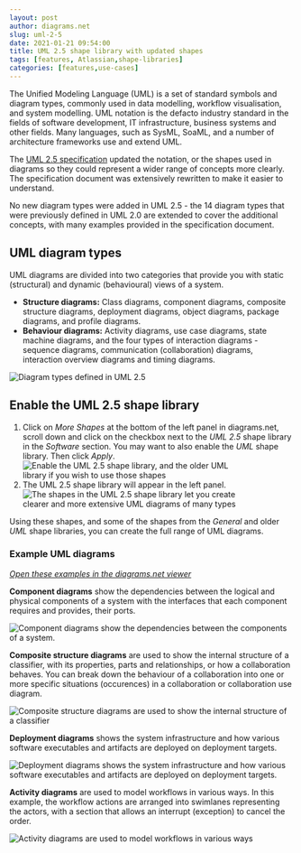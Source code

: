 ```yaml
---
layout: post
author: diagrams.net
slug: uml-2-5
date: 2021-01-21 09:54:00
title: UML 2.5 shape library with updated shapes
tags: [features, Atlassian,shape-libraries]
categories: [features,use-cases]
---
```


The Unified Modeling Language (UML) is a set of standard symbols and diagram types, commonly used in data modelling, workflow visualisation, and system modelling. UML notation is the defacto industry standard in the fields of software development, IT infrastructure, business systems and other fields. Many languages, such as SysML, SoaML, and a number of architecture frameworks use and extend UML.

The [UML 2.5 specification](https://www.omg.org/spec/UML/2.5/About-UML/) updated the notation, or the shapes used in diagrams so they could represent a wider range of concepts more clearly. The specification document was extensively rewritten to make it easier to understand. 

No new diagram types were added in UML 2.5 - the 14 diagram types that were previously defined in UML 2.0 are extended to cover the additional concepts, with many examples provided in the specification document.

## UML diagram types

UML diagrams are divided into two categories that provide you with static (structural) and dynamic (behavioural) views of a system. 

* **Structure diagrams:** Class diagrams, component diagrams, composite structure diagrams, deployment diagrams, object diagrams, package diagrams, and profile diagrams.
* **Behaviour diagrams:** Activity diagrams, use case diagrams, state machine diagrams, and the four types of interaction diagrams - sequence diagrams, communication (collaboration) diagrams, interaction overview diagrams and timing diagrams. 

<img src="/assets/img/blog/uml-2-5-diagram-overview.png" style="max-width:100%;height:auto;" alt="Diagram types defined in UML 2.5">

## Enable the UML 2.5 shape library 

1. Click on _More Shapes_ at the bottom of the left panel in diagrams.net, scroll down and click on the checkbox next to the _UML 2.5_ shape library in the _Software_ section. You may want to also enable the _UML_ shape library. Then click _Apply_. 
<br /><img src="/assets/img/blog/uml-2-5-shape-library-enable.png" style="width=100%;max-width:400px;height:auto;" alt="Enable the UML 2.5 shape library, and the older UML library if you wish to use those shapes">
2. The UML 2.5 shape library will appear in the left panel.
<br /><img src="/assets/img/blog/uml-2-5-shape-library.png" style="width=100%;max-width:400px;height:auto;" alt="The shapes in the UML 2.5 shape library let you create clearer and more extensive UML diagrams of many types">

Using these shapes, and some of the shapes from the _General_ and older _UML_ shape libraries, you can create the full range of UML diagrams.

### Example UML diagrams

[_Open these examples in the diagrams.net viewer_](https://viewer.diagrams.net/?highlight=0000ff&edit=_blank&layers=1&nav=1&page-id=BWYmpNyX3byH1yJVbZbf&title=uml-2-5-examples#R%3Cmxfile%20pages%3D%225%22%3E%3Cdiagram%20id%3D%224MgxAiT06_KZMxbBPTQe%22%20name%3D%22UML%202.5%20overview%22%3E7Zxbd5s4EIB%2FTR57Dheb2I%2BNm7Tb03SzTbLd7psAYZSAxEryrb9%2BJSQwNzu4DZg4ebIZhIQ0n0YzI9ln9ixef6QgCa%2BJD6Mzy%2FDXZ%2FaHM8syDfNcfEjJRknGE0cJ5hT5utBWcIt%2BwuxJLV0gH7JSQU5IxFFSFnoEY%2BjxkgxQSlblYgGJyq0mYA5rglsPRHXpd%2BTzUEtNZ7q98Qmieaibnli6wzHICuuesBD4ZFUQ2Zdn9owSwtW3eD2DkRy8bFzUc1c77uYvRiHmbR74Fn%2BLPz8s72IQXvhf8WIV4MW7kaplCaKF7rB%2BWb7JRgD6YkD0JaE8JHOCQXS5lV5QssA%2BlM0Y4mpb5gshiRCaQvgAOd9o7YIFJ0IU8jjSdyH230tdiUtMMFSSKxRFusp6V3XvGVlQD%2B7pX4YMoHPI95SzVTnZ10IDeiA%2FQhJDTjeiAIUR4GhZhgNoxuZ5Of2o6BTYFAokBGHOCjXfSIEosM4mx1jVqCeLOSqpVHxRNWZXhVfbilK1H4CA84ZAWm78ehEwGxBwIjFYF674Mpdf7q%2B%2FSCuOwJyCmGW3RWt5iRo1Wyakglch4vA2AamuVmKxKOs%2FEKqekYjQ9FnbH8OJPxJyxil5hIU7E8u1HWcfEUtIOVzv1aG%2Ba5XHOrPUq6Khz4Rhwcg7xm6tFzR1uCImJz4X7ZZz8XwQc9GqzEXL7mMuGm8MpOWmr5gB640BNRDmMCEYVVztw8p3BM34DRo1EKNBQmNrb6NbCN48CD0Qw3QhRmYPlsB6cyE0BMP0IfqB4M2H0AMxTB9ibPQAgd3AQCWwv%2BV04fEFhb2G9wBOAq8pvHe8CXSDTsJ706zH9%2BNew3vr1NOt47Zzchj51skxgjvr1BOurSEYRsb1OBCcup%2FeGoJh%2BOlVCHoJ1mzjlep8GG75USZ%2BU5Km4pFdwBAskRjsPj2yIICO1%2BiR%2BedT19gLRnuPzBmcS3a%2BUx8%2BWm5HuqKiWQQY26qnWTtKhrYCI6%2BH5t73hnEonjc8WSMUdc7kDBJdl9oHnFPkLriUGwD74ikQSz1ilyWqSlE0nygEs1Cei7AMF%2FIVhDi%2Fn9eevyeq9Y1WJaJUaQwqtD3BVxnGIfj%2FllGHLcvMlmA77wq26dOT%2FwZ4j%2FJISiu2ChzVcMvAmgtFJAjPc4RyunyYCMsPsYd2kfHiNG4bQ1N5toOxT%2Bd%2Fug%2Fy6NKBKq9p%2FAZQjkCU69kjcRJBLllaIrgSHyTILQIrhP31utOCQBbLMAI8kyTQQwHyZE0ohicCTtVUTLvj5p5Bmms8Ai6MDlh3hEoJQ7yqwRbgVK35zsZyNf6BOaQ4BarYVs5GuqgIFCAtmpYUvEj0i1C1JKVixCq1QAzc6DlWpAjhRzWAPuDgzH6fnugT1Yn3mQWxefmVRRfr5TW5C2f03XwN1GP7J%2B2oAIue5S8K55od7JBncVlA%2BhDT%2BGu%2B1w0lYkw7o%2F4achDrY6widJLnNskq1T%2BkkPBNopwxVvSqNP2JerP8fqLW8tfmdlXhsyfHM6Zly4khbrnM7tFTXtNTHpWBcLZmkoCvQGr3sgV116q515xdfP8RJ183%2F9ju5pO5%2Bfy3%2B6%2FQWQtzNn3h5szqD6gGa9aasQ8wicgmbg3ZHl%2FuE6C%2BJmZLUeaLIenXyWbSBbaJQvEa0E9X2SWiBOtXUsWklxgAj%2B%2Fx%2BfdCSIF3ifCF5zxeMQuGP%2Bn67qEFhCUVnwCEo%2FNhQvje42iJ%2BOZQBL8T%2BhhE8vcSpTjBK1q7GooyWeES0X3xsWAIQ7Y1iiSBygOUHuSTVDne7D7ixib5cf6wHl9eOld%2FtfHU1EZSJ1QdJyPWZcT6y56atTtruc9TE41JggDrzFnL02fBAnuKNYW%2BdNoQnsvx8TihOq82JyDaAvp0%2FuMILlo%2F1E0HlyexdgcDhaMKII18Y%2BCFwtb89iKb08NkxXV3jlOARbCtgtiO0xxH0nuHcWHLPTCrQe%2BVcX3Rm2LZZtfTP0Ebxjml6q7Y2OxjJ%2FTUD8a0p2CYJ2P6oaBpDXidFDiDpMAx%2BqCgaZfsdVIweb0UWE0UVPzBdIMCeDoJ0uNRicDa4ao5rjN%2Bpt%2BmOqNK0qvBVRtNGly1zo5KZA7KgVHgLfxvIYKszmLAPCvikTheYOSVs2IRCiBLQLoPRWFCIRM6SZNj7ibPcsSQMZWpF0pjTN0unqHYkbE9SoB4DPpGTSlXs9dAocVZ9lmFgN8LD3OwUMnONEDENOJ%2BCaXnjhh3K3wXIs8AwtQcHAhN56efNkN3KFYJoU6MUF67R7DQE1ArqhgkHtaSpscyJEfhp2pIxk1p8375aTp6vdezIKK7%2BgTNMyWcCjWuQqgORABPptEx8dNNH6ahqS5q9Rc4JevSJR3icvtnS8pN3f5llX35Pw%3D%3D%3C%2Fdiagram%3E%3Cdiagram%20id%3D%22BWYmpNyX3byH1yJVbZbf%22%20name%3D%22Component%20diagram%22%3E7Vxbc5s4FP41fnQGSVwfE6fZdiadZDad2Zl9w0bGtIBcwHGSX78CJGwBXoQBYzfOS4wsBHznnO%2FchCdoFrz9Fdnr1XfiYH8CFedtgu4nEAIFGPRfOvKej2imng%2B4keewSbuBF%2B8D8zPZ6MZzcCxMTAjxE28tDi5IGOJFIozZUUS24rQl8cWrrm0XVwZeFrZfHf3Hc5IVGwW6tfviK%2FbcFbu0CdkDBzafzJ4kXtkO2e4NoS8TNIsISfJPwdsM%2Byl4HJflx78fnuu%2B%2FfvDUudPwNv%2BsKbTfLGHNqcUjxDhMOl5aQXli7%2Fa%2FoYhxp42eecQuhHZrCXvgd3rK44S%2FFYnYHvOl91hSJUPkwAn0Tudx85SGepc7djhdidDTdfysdWe%2BJDCJtpMb9xi5R029AODpwVUugRSFKjQwekqygTdbVdegl%2FW9iL9dkvNi46tkoBe9R7Qj7KIFiIqY3oQO6MRO5WP7WNXTOwdO2g1Y7eHjAijHa9zYlh6b%2BnggMBpUEQOmKgCHajROj7WO3BIaQYOh85tSpT0KCQhFpWsBKXvuSH9vKDI4YgOpNB4lCxv2RcJSZWUrvjgpTeaneTbc%2Bzf2YtfbrbYjPgk2l2LzmWkD48QTUw20QJLaE5iRy7%2BvyURoxnsCP6gKuoI%2B3bivYruoX%2FBgWbBUYeyTj9G%2BPfGi7DzLRXKMqOLfREuSZgwiAGoE%2BKSyqoklTXxwiR7Ju1uot3XWVGEY%2B%2BDsbFSowpzkiQk4PJ%2FJrGXeKRWeR5LE3IlWvre%2Bit7hDiJyC%2FM73ECkZX9DWvLetmWtRut6kRqjHkoFkRaBxYcEChNwKkWptOSnv7JSY8rSjPpGWdFeqZREdxT5ODoZTMPvDhO2aEiR3rnGX%2BIEmyUWeA5TrpGhcaqzLfHny0Yp1DCzpGscqPzJIqZGI%2BSpaXC1n5On22P0ZB4BlkuY6ouZSkWd9TBIquCrUrSp4QfX31XJ0rmHGxVGNisErA5kBlrdX5K9%2BlV7xzvlX50k%2BzpdTtIwfKrRwsSrKkwU2Vlw%2BIp%2FIid%2BiAuW3OlbGjOB55C3wvxS0IivLfIvDy%2FvPBhV8vV0sfLdGpMczYvdB%2Bzo3sIDvqM4ZyyIZmzDZayaRJOmAewAXE2GRn%2FxEnyzsssQOEjRX1FlcesUEJpyEA1atGrgPEM71juZRebQjFqsk5FxYZe60Nf2CGJkhVxSWj7X3ajpYBoN%2BeRpGqcmUAmKEbV9iYhIo83hkOlYEwMpmTNRDI84sTXGB5xqfQXHtUrg26WU42SVeZ3ys7a6QQFzX7fm8Y838HrqLopXAeqoKRi%2BYq9KhxQQEXjRtanUkTn2PEqu5k2VTVJXeN5fKOuAV54PJNYXL%2FyBFIlZcfzrZ55oq15A00VaURFpzBv2OzoR%2BkA6EhkVahUYyJg1RQmBouJrDqozikwvl0sqNklFxIUwwOa0lip2lcA9ZRBsSXRAxoyKLZaQ%2FY5gmJLoj7RvbLaGvxSDxMYY1dWLbMZp3OqrB5Xuisk1RghcL25uOiuuJ9rRe6oipy8KfPgo0qkJ6zIAUWigT5KkIbKXTaOwT7FGTUcZ1k3Q7EclLCN7t7AOgDhQahKewsgGtsbcJH%2F6d7AkvQGXEDNdSV4Vs7AqJLDM47iS%2Bq2we6ExHtrTDZdQ1kgWusUqOISwwWzXLuurv0o1y7Py5yIjTFdO5Tos4zgrIoAk4GkwpF9lUTmct1PlepHYrPTrKE1pJTsVzXklJurDLVGQc6pNjdBt7NNTFWAynr4%2BpzVvTzXWiOQZHlOH0wHJDbYDVmeK3TwWp4T94VJRDQDbP%2Fu7PT0mobDKZ2eKVFu%2FkwJGtej5gSNRQtDN%2F4RKlc%2FYLmqcaD135tpVd1e0QS6lOTPPLQ7qnU1aqrcAMMSWa6ffBAqZcEOR5cASBSwRqn2Aa2k76jKkEWIJ1T7jMGqfXpdZnBmgV%2B2C%2Foior5C9Vo3uUaL%2BvRq%2BasC4JBRX6GA16hPdMIS0UvnykZ7fQWlzXoQjF6Hr0tdzzjMayub5sI705TmuK73jVrdBNci3%2FzMRanhjBmWilDclMZ6w69LojsgSiWQ4NiMhy4sse2d8biiNG9NVc%2BK8cxqt%2BJy3%2FDrLe1UbhTNFLfmd33Fr2hD6sKywDxdGopkwpJrH7I7S3Na1iukfMI%2BJJJosPVfoz0ifFcK73UmVVokkX%2F%2B2c5M9n0sXhY4E2emSpTZruH78T3lY4zbKBm3VfO7TzW2PVRAD4DEHrlxSrFWqYwBa3eX11XigAIGq8aqEnh1z4AOoXgQLb3sNKA%2Bdg7Ed9Rcits4srnHZdXoRbjmNHsRdFZexKwWgbKUKDXk54g4m8UFteIKpewhJ4KWwSTVMQkqvUaDTpcCqTJ1imsK1B9Nj5oCGXWMfGadxIJRLqGXKC9%2Fvsu0thdz2j1kI7%2FiaRxi4M%2FTTXz4%2Fnvx98%2Fg23r63b17%2FHoP3p4epnW5WsViZjv7UxzPdiM74LOocoeCFPXfm%2FSXezOqnm4ZUrd0SkiiwPZ3E3aWpMQrsqUWkkYpK5xKMyKvXhqDUQRCJ0M3TxPTp%2BGZYjyBs3QuidKX%2F9nE%2FPxcGCSMV%2BnPIUNljpMtxmH%2BfXCzZ9H57bcydKo%2ByXDxRfrbDzHzcNzhsWsjWYJo7R5KgUBNcqgrNWQB25MFPdz9snOuw7vfx0Zf%2FgM%3D%3C%2Fdiagram%3E%3Cdiagram%20id%3D%22fm1ENslBxvMoThCr-gxa%22%20name%3D%22Composite%20structure%20diagram%22%3E7Vtbc5s4FP41ntl9CMPFYPwYO5d2N%2B1m69nZTl86MsigBiNWyEmcX78SiKsI4BpcT5tMZoIOQsD3fefoHIlMjOX2%2BZaAyP%2BAXRhMdNV9nhhXE13XVG3G%2FnDLPrWYtpUaPIJc0akwrNALzK4U1h1yYVzpSDEOKIqqRgeHIXRoxQYIwU%2FVbhscVO8aAQ9KhpUDAtn6L3KpL6yaNS9OvIPI88WtbV288BZkncWbxD5w8VPJZFxPjCXBmKZH2%2BclDDh4GS7qtXX7%2Fq%2Brh%2F23VRCsnm%2FM%2BceXi3Swm0MuyV%2BBwJB%2B99D4q%2Fnx6o%2B58QBn7xYbNwQ3yy%2FiEvURBDuBl3hXus8AZK8d8UM2GuOMHS0YVRSgEBJm1VjbxwS9cFsgGVYUOA%2FMqjIrgTFTx332FlrN9AE8VzregZgKg0%2B32dAuiH3oioaDgwBEMVonz8p79kRKIPoICYXPJZ0I5G4h3kJK9qyLOGtOBVL7TN2i%2FVRoSs9sfklOmi2MQOjYy8cuuGIHgq4DqNMk6lZc9HX6StjFlOAHuMQB5syFOORkblAQ1EwgQF7Img4DkZO84Dgh5lKX4sQWuS4ffxFHwEGhdwc3%2FHWnheWTQICbCKaAgoKjCKOQJmiYC%2FbL8Fmqijkx2dMuWVsr2uw3U0Pmu1ojya3a7ia5i0TdUKYzW7dU25qblpk5yeCU6t3eGKCEopTKMigNPNaBD8AaBvc4RhRhTiNJ37BGyFViIXSJQ3YX5uccBMic8Qlyh6x64AnIEWd1W7HLP%2FOKP77CUIlYbaorevnHkHm2lGIEbWbMtZF4NmTXZVcxV2tx3v5OWad9THfRmtzFEDYCA0DRY3UibgJT3OKe67AUc6sh16wFUrzZxJBKXOTP%2Bf30WBI9i93%2BjZ1WdjTtZPTMuqMkdFkOKJoiGMLQveTpZGF5laIkTi5Y4uIRvAvdWlRlA4ksV9OruUkmgiCZDnnHG8RfLeFZnioPYz7GO%2BLA7qBCAfFg23hC3RyiVh0dqY9ce3nGNFfyuGqoU2NaHTF9PzHIUaL5Or8m2H9vfb5%2FD9ybv6n5582nC7tBNBbYRpxumpBRbmHH2TFaGN6Z2at0Eq2a6hK1JFMjJ5xNoT72cAiCO4wjIZFvkNK9kA%2FYUdyS3PLGPaAsnISJRVe1qoxxBENJZoclwGVRNcKm9hSV2lNUQhyqoqqWVQsgx4WlQeNOGxZvtVIHuZpe9XyroVSaNWbZA5RKjczJpdJyF1M2OLli8Hnhr1s4tQq9m3HBsN2P4NH4%2FTnrpiO5EWeNaqFkyM6ozXWZK3ssV1QlahqStfOcSdsI6ZxJrZ4zqTF0enYUXfNflK0flkwfxZa8rpDOb6erXY%2BMWSeqXW2zmnpaY9SubVGgxNA9we7OeWOolaFR1n4akfh5FxeGjodt%2Bh59ccGoefC0JpCRVxMyVbTJhPMbyTQcVGPl26LCpSflncembM%2Bu7VPNGmov%2B7S1l1x8OUnxlU5NE%2BOSnWwswIoi%2BslHFK6YxvmZJwKilvShp%2FBzBnsn0lZnVZsXvpU9hdGAlWd7N0VTINu%2BPNWB6Wgw1hYHtAaFzhtgrDv4cDBafQL80SluV%2F56jIY7o3fmg53hWzuv6kOTV21fTWj5I9%2FxubV52uyROvGS%2FNXVlqv%2BtGSKOj6aq4phGrVl0kHSqwvdUrIPe8TAF4Zi1or%2B8bIsbSoRG6WxK02H6ZkGrzxanU30mp06ejkBiGPkVALYsZPwgAFsel4BbC7p%2FNV674wCWFYEDRDANNWyKy6jDxLAdFPRq4GRGU4XvsxTe11RHh6%2B5tXfy%2FpWeWfmZbpcYkj8vFKNHTYv9Nf%2Fj6u3svy6DYyDJtOGDZK%2BOPbfOtxX58ku%2BLT5aBOqXNn32CscJTvpj14XXKOlH7pcg050K%2FmEYs0Oks8klngb8b0zmEBGWHK3I%2FzYRcAjYJv1Z%2FfPL%2BExyAc83Mc%2B%2FwCcN%2Fkla%2BiDR8TCGDvGm8QdgwCsMQHJzpy%2BTLBgULBX5RdH0EFs%2FnwRp1UQuvzGkBVgLgwdBGNFopJhTat8Db%2F72ySQqoQ2OKTZdKLLghlmo76%2BpGFosvsZjdFrAD1dr%2F77MtvqhuX9Y6389cpUP39o%2FMQilQcqtCHpq6IBdRd3q8sBvOcjineMtKQ%2FpzDBmDG2CwDJB%2Fot%2BRYIhA78vZAlihMdxQ5Ba8g1td4LzdUUmd89f%2F5zVdxYIpvZM8XsITNzEJmxZvEPGWm6V%2Fxbi3H9Pw%3D%3D%3C%2Fdiagram%3E%3Cdiagram%20id%3D%22racEinBc6kFs2ehzrxTj%22%20name%3D%22Deployment%20diagram%22%3E7Vldb%2BI4FP01PLbKBwHyWKCdkaajroRGnbeRiS%2BJp44dOabA%2FvqxHZvEkO0WqSzdzqQPjU9u7Picc33jMIhn5faTQFXxlWOggyjA20E8H0RRGIRj9U8juwZJJqMGyAXBNqgFFuRvcHdadE0w1F6g5JxKUvlgxhmDTHoYEoJv%2FLAVp%2F6oFcrhCFhkiB6jjwTLwqLhKG0vfAaSF3boSWQnXCIXbGdSFwjzTQeKbwfxTHAum7NyOwOqyXO8fCaPP7LVF4gXyfgqqB6%2FzR%2FmV01nd6fcsp%2BCACbftuuo6foZ0bXlaxDf3FQVJRmShLMFiGcQ9gFquXOsKlCqEHpDSc4UJHk1iKfItiis1HNOFWGVjs%2FWS9DNxhvKGPEUE6HEVgMooOZrzfR0xZlc2CFC1S5kSe3pkq8ZBny%2FdEBdoYyw%2FN4MNE80IgV%2FghmnXJhHjFNz6H4JpR18leo%2Fhb%2BSVTt5PWPYdjxlWf4EvAQpdirEXXWGsRkztM1Na7%2FEhRQd50UjCyJr%2BXzfdSurOrHKnqDy%2BFjlaIRKLRmVholuCylpV0ilokNzL8a1TOxSqDMfccCDwCCUla4BiX8OV%2FNZttiByxTh0jeCc1imNAMl6LTfiBjVBWhGgh79zdHnmMAc53RG7DsjPXbGMO1zRnAuZ7hV2rPGgQqA1YJqm1zIguecIXrbolPRpKflu42551oNI9xPkHJnqwNaS%2B7LStES6BRlT7npymnCONPdA8M3uhLo8StgDXJH9EzNgHu1w5O1U2uPyOCFuIktWUjk8FJ%2Ftpporl50ggCqFtZnvzi9uayTSyT8ouCVzvefbb6%2FdXaXBGPjuPea4Imf4GHP2h9OejL8bEt%2FerGl%2F3f2wTB6bz4Iw5OMgKGifFdqWpRWFWRvszbMoc4EqfSL3%2FVWyf2b2uNwmdhvMS5nj%2FER7x%2B4qIfR%2F7Kqu8e%2BUA6bVf1PBpur8ejdZXDy72%2FybkPOuNTcbgoiYaF20hrbCFT5Ii33qfuwlpQwty%2FHSDw96P231JMPrgOz%2FW5WgdE5OQ%2FGB0V1fMx5ckx5dDbK%2B16zPxTlSZp6lKejCzPe9zr7sRgfTw5M%2Ft9R%2Fld4B%2BFVtkm334shXuy%2BpMPJVd8HgoPCMO8WGkxQLlBZD%2FQTHReHulAlX1XeArRqu1pCaT70ZlqmTK6FxgkzWLMXUT3NdJNhzUKB9CBEd9%2FUN9Aw1zcAyorOfdevqEN%2B4bBvJt0qY6HX16s%2Bu%2FlvUt3PnNG5bJT65SnuKU9J%2F5emk22kmu03cHOt80tCfPsL%3C%2Fdiagram%3E%3Cdiagram%20id%3D%226cCUlt0ypY7jx5EE6FQa%22%20name%3D%22Activity%20diagram%22%3E7Vxbc6M2FP41nmkfkjFgLn7MZS%2BdZmcz6512%2B5SRQTbqYkSFHDv99ZVAsgEpWCTGJt11Z7ogJAHnO9%2B5SWTk3Ky2HwjI4k84gsnIHkfbkXM7sm1rbPnsH97yVLa4gVc2LAmKRKd9wwz9C%2BVI0bpGEcxrHSnGCUVZvTHEaQpDWmsDhOBNvdsCJ%2FW7ZmAJlYZZCBK19U8U0Vi0Wt50f%2BEjRMtY3DqwxQuvgOws3iSPQYQ3lSbn3ci5IRjT8mi1vYEJF56Uyx83F9n99OuaLILfl2j7ZbPJvYtysvddhuxegcCUHndqu5z6ESRrIa%2BrkGKSizemT1KM%2BQatEpCys%2BuYrhLWaLHDMEZJdAee8Jo%2FV05B%2BF2eXROYM2W4lw9tNZo%2BAa5iYz4fJuhfnFKQiAY2D6FCk%2Bx6jxm%2Fhei2iRGFswyEvN%2BGaS9re4SEIgb%2BVYKWKWteoSjir3BtKEIhaj4N3FYUSIj0A8QrSMkT6yKuOkI5BDukrmz2qhZMRVtc0TJX0gMI9V7uZt5DyA4Eih0QdRRER7aXcEAi9MgOl%2FzwM4kgB7m8wO5TuWYIfQtIAp8FSpIbnGBSTOMsFgs7DIuRBH%2BHlSuRN%2FdczxwkuytIOlR8DSq23xcqEw0qDTFXZAuE9oZMDpBo1JpiruwEr9MIRnLQPMfJmsIrEgpYitbdWQFSBPJ4N2LB0KrAUP40wE35fzrgpsXPHDinK3DTOrssFcdJoMHR6g1Hz4RdX2AI0SMccbUrL87Jnl16zimTYE5RQ4b2rTpWTXV65XZnFbHGk4aOuIqSeJ6qI5O%2BVCRQ4IERi0jEKSY0xkucguTdvrUCx7iAXva5wxytAo2%2FIaVPAg%2BwprhujbtJN8drEsKWfiI2YiZ%2BCVstsfCX%2FA1bwSIwAZRzohbeaURfDL0iBDxVOmQYpTSvzHzPGyr23XJrOuC79Uio0d33xy3d2UF5f%2F1gz6%2Ffy2p68lJoYlRDl3YSebl6TQ97EhLj1XydD4qm9nisF1uFpo7GlDt90VTev02Qb4%2B4niFxp8fm7euwsBQs3qNimPCCr%2FB3uwzg%2F%2BPyHLsZFmlcnoZLvbk8S00jR66MYMYgDGFGmRzd23MwLAFzmFyztHFZTCWBSnHaIS88tuO0TB2ngPxifGlZcpCAfWfCujnXvUeTXfBikcNenJWly0afJ7Pw86zZvebawlogQewhOLMr%2BnG%2Fb23Sclz8FFq%2BCG1zRk6sOiMDlZCuysegNz4apJtvz7dJ9T9MLmdY3s1V0LgnkItFmyHmMcpWUASPP73enmP%2BYa%2BnKwb05%2FV0xYC3zzLHlGXusVl2IPd7hXP6%2BI1Os%2BsPWzzPwTq7%2B7aerewLd3jRCEyjK77mwamdgDxHYdlYRMP9wO2rcGulNRmWTfV%2FjMDCG1hgEXQzeUI6g7NxrqmN8wel9baaJ2sqxzcJzn8Wn08Sk%2FiTRjHw3Jm45OObjUnafM%2B5ytFqDbi5LiWNsJyifKPeasC2QVrNpkFZDuu45DHI%2BHUWUswooNDYzVWv9EWmoLmWfu4SsW2QRg%2FNtdmmSbI9rCTZVpPkz6J%2BGII0LDYlEfjPGuatibFU8NV2ybczXaJ0gYsjFF4SNJ%2FjdIZWWWHkUkzDmI0pF8aLM1vAaJ5e8yV06acm8lw8mc5VBSEsXNWCkfOj6JNnIETp8ovQ6ErTHVxQObPCx3ngTtw%2B%2BegEDT6qdLR0uyj6c27e2%2FJl%2BpfQJFxvgqC6jEuNPSVXf5jgUzL69PxsBp8afp429jRIDpv2OYEgfViBLGPW7hImMGRSTFH4wO32wyLBm4dS%2FfskpGkyaJsmg1UD6b1yjUZGnJO6Lb7wGig%2BE3EqEwXjAxMdb%2FtCWyjfbkVmMcp%2BGANyvuzVcwe2jmyrm1uuwpDJmzLzoNqS4%2BxLjVwYRNoIK7DnjneKfanSgPuqBdfuU7XsvhCQuVQFgRlLFvmw9BEjZkhfQ6C%2BVqWOCOG0M4YNyzxRMdRtAO%2BNQ45RjfCq2JPxujgtA0%2FlOuXbMLTnVJLm2qVGSU6aSTlqmfBmnVM2O%2BnLzEKLAeDrxD%2F1fAec0Mw60%2FObWaOvNITlHSRF%2BzLlx1MTp7OeTOyBsVQNln97xguzN6SdYDsQkrLfUWrAnTFoFp0urOl5Y1KnfZvAqVc4ZUp9KKt1TNdMnGGVmdQysCr%2B3cpGL0v03VW2YTXUJKqvVQtthq269tl6vkI82NPvpq5bcN1XlRU9HZC5tsb2oMy1wZaUAZWrTQ2JpjrWpnYDMSPOWZYK4BbRb3z4pS3O%2FirOPMsR57fyo%2Bfi5KlyUtl6dNvBw5rCaLytT9qlvtfQ3aBevTYsaHb9NGwi82FZ45o0vpJv9m%2FuMu3YX37n9Fx%2FZ9ws2tf61z8%2BO9Z%2BAccfUgxjHMIYq%2BzRt328zvYM%2BQtQY%2BEbb7Y%2F%2Bha5F%2FHctRu8ctp56DXWQbr2t9xT8HbaEqwNRE%2FGpiQ92wZibbjiKJI9RXxwtO3dGnjaorKD6HiDsqAyRNeUx1Cz2jXfl7TZgyHKnzJCYEnAqlL22vViJoRvKGL%2Fn8NS0BRRxBwgr7QxxmMuVVHxzC%2FZydcY8THcRbI8AvDjYjjiFRayziiaJ%2FwS2N%2BewCWbkR38kuME8YmXBPIL892%2B%2FyJNYVkKG8eftyzGsLusaYJS%2BOtla80PPVvBE2WgWp1WkwpXkzjRZF450iWIdWYY6nDnv7XT2HXpahK%2BQJdqv6CMy073f9ipNOf7P4%2FlvPsP%3C%2Fdiagram%3E%3C%2Fmxfile%3E)

**Component diagrams** show the dependencies between the logical and physical components of a system with the interfaces that each component requires and provides, their ports.

<img src="/assets/img/blog/uml-2-5-component-diagram-example.png" style="width=100%;max-width:500px;height:auto;" alt="Component diagrams show the dependencies between the components of a system.">

**Composite structure diagrams** are used to show the internal structure of a classifier, with its properties, parts and relationships, or how a collaboration behaves. You can break down the behaviour of a collaboration into one or more specific situations (occurences) in a collaboration or collaboration use diagram.

<img src="/assets/img/blog/uml-2-5-composite-structure-diagram-example.png" style="width=100%;max-width:500px;height:auto;" alt="Composite structure diagrams are used to show the internal structure of a classifier">

**Deployment diagrams** shows the system infrastructure and how various software executables and artifacts are deployed on deployment targets.

<img src="/assets/img/blog/uml-2-5-deployment-diagram-example.png" style="width=100%;max-width:500px;height:auto;" alt="Deployment diagrams shows the system infrastructure and how various software executables and artifacts are deployed on deployment targets.">

**Activity diagrams** are used to model workflows in various ways. In this example, the workflow actions are arranged into swimlanes representing the actors, with a section that allows an interrupt (exception) to cancel the order.

<img src="/assets/img/blog/uml-2-5-activity-diagram-example.png" style="width=100%;max-width:500px;height:auto;" alt="Activity diagrams are used to model workflows in various ways">